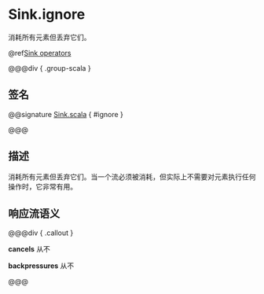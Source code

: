 # Sink.ignore

消耗所有元素但丢弃它们。

@ref[Sink operators](../index.md#sink-operators)

@@@div { .group-scala }

## 签名

@@signature [Sink.scala](/akka-stream/src/main/scala/akka/stream/scaladsl/Sink.scala) { #ignore }

@@@

## 描述

消耗所有元素但丢弃它们。当一个流必须被消耗，但实际上不需要对元素执行任何操作时，它非常有用。

## 响应流语义

@@@div { .callout }

**cancels** 从不

**backpressures** 从不

@@@


